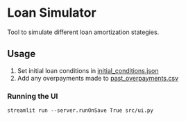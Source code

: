 # Loan Simulator

Tool to simulate different loan amortization stategies.

## Usage

1. Set initial loan conditions in [initial_conditions.json](./data/initial_conditions.json)
2. Add any overpayments made to [past_overpayments.csv](./data/past_overpayments.csv)

### Running the UI
```shell
streamlit run --server.runOnSave True src/ui.py
```
